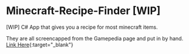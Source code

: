 # Minecraft-Recipe-Finder [WIP]
[WIP] C# App that gives you a recipe for most minecraft items. 

They are all screencapped from the Gamepedia page and put in by hand. [Link Here](https://minecraft.gamepedia.com/Inventory#Java_Edition){:target="_blank"}
